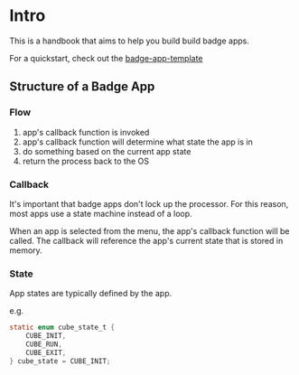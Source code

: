 # Intro
This is a handbook that aims to help you build build badge apps.

For a quickstart, check out the [badge-app-template](https://github.com/HackRVA/badge2023/blob/main/source/apps/badge-app-template.c)

## Structure of a Badge App
### Flow
1. app's callback function is invoked
2. app's callback function will determine what state the app is in
3. do something based on the current app state
4. return the process back to the OS

### Callback
It's important that badge apps don't lock up the processor.  For this reason, most apps use a state machine instead of a loop.

When an app is selected from the menu, the app's callback function will be called.
The callback will reference the app's current state that is stored in memory.

### State
App states are typically defined by the app.

e.g. 
```C
static enum cube_state_t {
	CUBE_INIT,
	CUBE_RUN,
	CUBE_EXIT,
} cube_state = CUBE_INIT;
```
